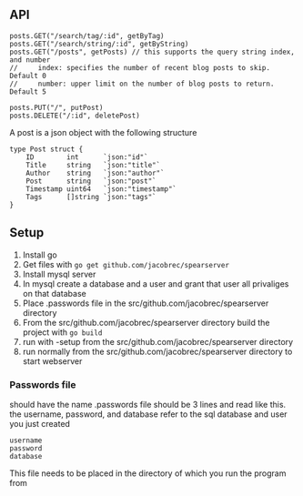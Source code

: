 ## API
    posts.GET("/search/tag/:id", getByTag)
    posts.GET("/search/string/:id", getByString)
    posts.GET("/posts", getPosts) // this supports the query string index, and number
    //     index: specifies the number of recent blog posts to skip. Default 0
    //     number: upper limit on the number of blog posts to return. Default 5
    
    posts.PUT("/", putPost)
    posts.DELETE("/:id", deletePost)
    
A post is a json object with the following structure
    
    type Post struct {
        ID        int      `json:"id"`
        Title     string   `json:"title"`
        Author    string   `json:"author"`
        Post      string   `json:"post"`
        Timestamp uint64   `json:"timestamp"`
        Tags      []string `json:"tags"`
    }
    
## Setup
1. Install go
2. Get files with `go get github.com/jacobrec/spearserver`
3. Install mysql server
4. In mysql create a database and a user and grant that user all privaliges on that database
1. Place .passwords file in the src/github.com/jacobrec/spearserver directory
5. From the src/github.com/jacobrec/spearserver directory build the project with `go build`
2. run with -setup from the src/github.com/jacobrec/spearserver directory
3. run normally from the src/github.com/jacobrec/spearserver directory to start webserver 

### Passwords file
should have the name .passwords
file should be 3 lines and read like this. the username, password, and database refer to the sql database and user you just created
```
username
password
database
```
This file needs to be placed in the directory of which you run the program from
